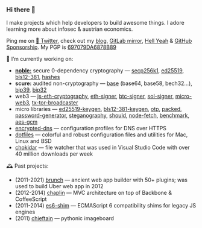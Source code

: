 ### Hi there 👋

I make projects which help developers to build awesome things. I adore learning more about infosec & austrian economics.

Ping me on [🦅 Twitter](https://twitter.com/paulmillr), check out my [blog](https://paulmillr.com), [GitLab mirror](https://gitlab.com/paulmillr), [Hell Yeah](https://hy.dev) & [GitHub Sponsorship](https://github.com/sponsors/paulmillr/). My PGP is [697079DA6878B89](https://paulmillr.com/pgp_proof.txt)

🔭 I’m currently working on:

- [**noble:**](https://paulmillr.com/noble/) secure 0-dependency cryptography — [secp256k1](https://github.com/paulmillr/noble-secp256k1), [ed25519](https://github.com/paulmillr/noble-ed25519), [bls12-381](https://github.com/paulmillr/noble-bls12-381), [hashes](https://github.com/paulmillr/noble-hashes)
- **scure:** audited non-cryptography — [base](https://github.com/paulmillr/scure-base) (base64, base58, bech32...), [bip39](https://github.com/paulmillr/scure-bip39), [bip32](https://github.com/paulmillr/scure-bip32)
- web3 — [js-eth-cryptography](https://github.com/ethereum/js-ethereum-cryptography), [eth-signer](https://github.com/paulmillr/micro-eth-signer), [btc-signer](https://github.com/paulmillr/micro-btc-signer), [sol-signer](https://github.com/paulmillr/micro-sol-signer), [micro-web3](https://github.com/paulmillr/micro-web3), [tx-tor-broadcaster](https://github.com/paulmillr/tx-tor-broadcaster)
- micro libraries — [ed25519-keygen](https://github.com/paulmillr/ed25519-keygen), [bls12-381-keygen](https://github.com/paulmillr/bls12-381-keygen), [otp](https://github.com/paulmillr/micro-otp), [packed](https://github.com/paulmillr/micro-packed), [password-generator](https://github.com/paulmillr/micro-password-generator), [steganography](https://github.com/paulmillr/steg), [should](https://github.com/paulmillr/micro-should), [node-fetch](https://github.com/paulmillr/micro-ftch), [benchmark](https://github.com/paulmillr/micro-bmark), [aes-gcm](https://github.com/paulmillr/micro-aes-gcm)
- [encrypted-dns](https://github.com/paulmillr/encrypted-dns) — configuration profiles for DNS over HTTPS
- [dotfiles](https://github.com/paulmillr/dotfiles) — colorful and robust configuration files and utilities for Mac, Linux and BSD
- [chokidar](https://github.com/paulmillr/chokidar) — file watcher that was used in Visual Studio Code with over 40 million downloads per week

🕰 Past projects:

- (2011-2021) [brunch](https://github.com/brunch/brunch) — ancient web app builder with 50+ plugins; was used to build Uber web app in 2012
- (2012-2014) [chaplin](https://github.com/chaplinjs/chaplin) — MVC architecture on top of Backbone & CoffeeScript
- (2011-2014) [es6-shim](https://github.com/paulmillr/es6-shim) — ECMAScript 6 compatibility shims for legacy JS engines
- (2011) [chieftain](https://github.com/paulmillr/chieftain) — pythonic imageboard
